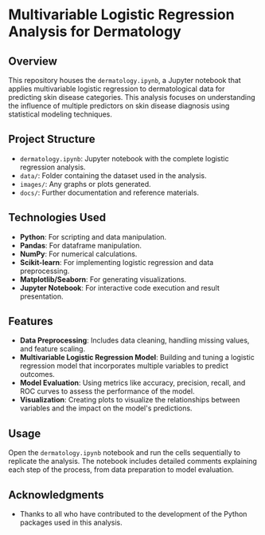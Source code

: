 
# Multivariable Logistic Regression Analysis for Dermatology

## Overview
This repository houses the `dermatology.ipynb`, a Jupyter notebook that applies multivariable logistic regression to dermatological data for predicting skin disease categories. This analysis focuses on understanding the influence of multiple predictors on skin disease diagnosis using statistical modeling techniques.

## Project Structure
- `dermatology.ipynb`: Jupyter notebook with the complete logistic regression analysis.
- `data/`: Folder containing the dataset used in the analysis.
- `images/`: Any graphs or plots generated.
- `docs/`: Further documentation and reference materials.

## Technologies Used
- **Python**: For scripting and data manipulation.
- **Pandas**: For dataframe manipulation.
- **NumPy**: For numerical calculations.
- **Scikit-learn**: For implementing logistic regression and data preprocessing.
- **Matplotlib/Seaborn**: For generating visualizations.
- **Jupyter Notebook**: For interactive code execution and result presentation.

## Features
- **Data Preprocessing**: Includes data cleaning, handling missing values, and feature scaling.
- **Multivariable Logistic Regression Model**: Building and tuning a logistic regression model that incorporates multiple variables to predict outcomes.
- **Model Evaluation**: Using metrics like accuracy, precision, recall, and ROC curves to assess the performance of the model.
- **Visualization**: Creating plots to visualize the relationships between variables and the impact on the model's predictions.



## Usage
Open the `dermatology.ipynb` notebook and run the cells sequentially to replicate the analysis. The notebook includes detailed comments explaining each step of the process, from data preparation to model evaluation.



## Acknowledgments
- Thanks to all who have contributed to the development of the Python packages used in this analysis.
